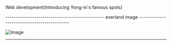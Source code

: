 Web development(Introducing Yong-in's famous spots)

------------------------------------------------ everland image --------------------------------------------

![Image](https://github.com/user-attachments/assets/e6663193-ccd2-4fb7-a600-bdaae335e685)

-------------------------------------------------------------------------------------------------------------
